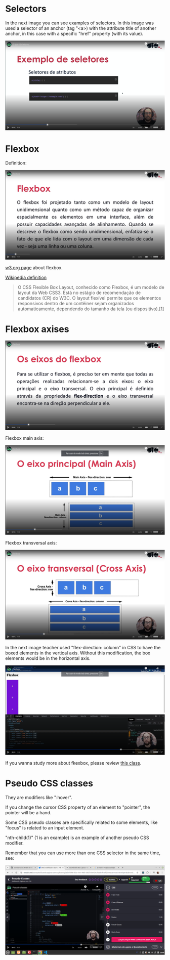 # Selectors

In the next image you can see examples of selectors. In this image was used a selector of an anchor (tag "&lt;a&gt;) with the attribute title of another anchor, in this case with a specific "href" property (with its value).

![example 1 of selectors](images/example-1-of-selectors.png)


# Flexbox

Definition:

![flexbox definition](images/flexbox-definition.png)

[w3.org page](https://www.w3.org/TR/css-flexbox-1/) about flexbox.

[Wikipedia definition](https://pt.wikipedia.org/wiki/CSS_Flexible_Box_Layout)

> O CSS Flexible Box Layout, conhecido como Flexbox, é um modelo de layout da Web CSS3. Está no estágio de recomendação de candidatos (CR) do W3C. O layout flexível permite que os elementos responsivos dentro de um contêiner sejam organizados automaticamente, dependendo do tamanho da tela (ou dispositivo).[1]


# Flexbox axises

![flexbox axises](images/flexbox-axises.png)

Flexbox main axis:

![flexbox axises 2](images/flexbox-main-axis.png)

Flexbox transversal axis:

![flexbox transversal axis](images/flexbox-transversal-axis.png)

In the next image teacher used "flex-direction: column" in CSS to have the boxed elements in the vertical axis. Without this modification, the box elements would be in the horizontal axis.

![flex-direction](images/flex-direction.png)

If you wanna study more about fkexbox, please review [this class](https://web.dio.me/course/estilizando-paginas-com-css/learning/1bd2ecf0-2b5c-403a-aea2-a48d28ea272a?back=/track/formacao-react-developer&tab=undefined&moduleId=undefined).


# Pseudo CSS classes

They are modifiers like ":hover".

If you change the cursor CSS property of an element to "pointer", the pointer will be a hand.

Some CSS pseudo classes are specifically related to some elements, like "focus" is related to an input element.

"nth-child(1)" (1 is an example) is an example of another pseudo CSS modifier.

Remember that you can use more than one CSS selector in the same time, see:

![using more than 1 CSS selector](images/more-than-1-css-selector.png)